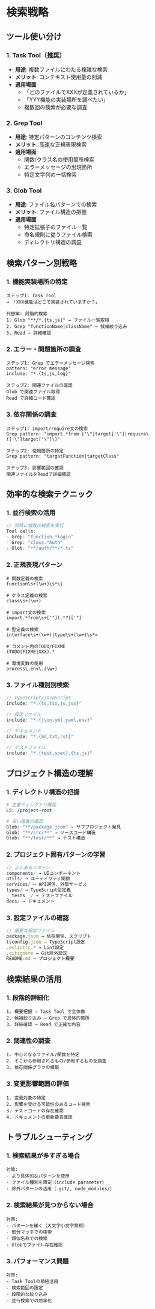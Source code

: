 # 検索戦略

## ツール使い分け

### 1. **Task Tool（推奨）**

- **用途**: 複数ファイルにわたる複雑な検索
- **メリット**: コンテキスト使用量の削減
- **適用場面**:
  - 「どのファイルでXXXが定義されているか」
  - 「YYY機能の実装場所を調べたい」
  - 複数回の検索が必要な調査

### 2. **Grep Tool**

- **用途**: 特定パターンのコンテンツ検索
- **メリット**: 高速な正規表現検索
- **適用場面**:
  - 関数/クラス名の使用箇所検索
  - エラーメッセージの出現箇所
  - 特定文字列の一括検索

### 3. **Glob Tool**  

- **用途**: ファイル名パターンでの検索
- **メリット**: ファイル構造の把握
- **適用場面**:
  - 特定拡張子のファイル一覧
  - 命名規則に従うファイル検索
  - ディレクトリ構造の調査

## 検索パターン別戦略

### 1. **機能実装場所の特定**

```
ステップ1: Task Tool
→ 「XXX機能はどこで実装されていますか？」

代替案: 段階的検索
1. Glob "**/*.{ts,js}" → ファイル一覧取得
2. Grep "functionName|className" → 候補絞り込み
3. Read → 詳細確認
```

### 2. **エラー・問題箇所の調査**

```
ステップ1: Grep でエラーメッセージ検索
pattern: "error message"
include: "*.{ts,js,log}"

ステップ2: 関連ファイルの確認
Glob で関連ファイル取得
Read で詳細コード確認
```

### 3. **依存関係の調査**

```
ステップ1: import/require文の検索
Grep pattern: "import.*from ['\"]target['\"]|require\(['\"]target['\"]\)"

ステップ2: 使用箇所の特定
Grep pattern: "targetFunction|targetClass"

ステップ3: 影響範囲の確認
関連ファイルをReadで詳細確認
```

## 効率的な検索テクニック

### 1. **並行検索の活用**

```typescript
// 同時に複数の検索を実行
Tool calls:
- Grep: "function.*login"
- Grep: "class.*Auth"  
- Glob: "**/auth/**/*.ts"
```

### 2. **正規表現パターン**

```regex
# 関数定義の検索
function\s+(\w+)\s*\(

# クラス定義の検索  
class\s+(\w+)

# import文の検索
import.*from\s+['"](.*?)['"]

# 型定義の検索
interface\s+(\w+)|type\s+(\w+)\s*=

# コメント内のTODO/FIXME
(TODO|FIXME|XXX).*

# 環境変数の使用
process\.env\.(\w+)
```

### 3. **ファイル種別別検索**

```typescript
// TypeScript/JavaScript
include: "*.{ts,tsx,js,jsx}"

// 設定ファイル
include: "*.{json,yml,yaml,env}"

// ドキュメント
include: "*.{md,txt,rst}"

// テストファイル
include: "*.{test,spec}.{ts,js}"
```

## プロジェクト構造の理解

### 1. **ディレクトリ構造の把握**

```bash
# 主要ディレクトリ確認
LS: /project-root

# 深い階層の確認
Glob: "**/package.json" → サブプロジェクト発見
Glob: "**/src/**" → ソースコード構造
Glob: "**/test/**" → テスト構造
```

### 2. **プロジェクト固有パターンの学習**

```typescript
// よくあるパターン
components/ → UIコンポーネント
utils/ → ユーティリティ関数
services/ → API通信、外部サービス
types/ → TypeScript型定義
__tests__/ → テストファイル
docs/ → ドキュメント
```

### 3. **設定ファイルの確認**

```typescript
// 重要な設定ファイル
package.json → 依存関係、スクリプト
tsconfig.json → TypeScript設定
.eslintrc.* → Lint設定
.gitignore → Git除外設定
README.md → プロジェクト概要
```

## 検索結果の活用

### 1. **段階的詳細化**

```
1. 概要把握 → Task Tool で全体像
2. 候補絞り込み → Grep で具体的箇所  
3. 詳細確認 → Read で正確な内容
```

### 2. **関連性の調査**

```
1. 中心となるファイル/関数を特定
2. そこから参照されるもの/参照するものを調査
3. 依存関係グラフの構築
```

### 3. **変更影響範囲の評価**

```
1. 変更対象の特定
2. 影響を受ける可能性のあるコード検索
3. テストコードの存在確認
4. ドキュメントの更新要否確認
```

## トラブルシューティング

### 1. **検索結果が多すぎる場合**

```
対策:
- より具体的なパターンを使用
- ファイル種別を限定（include parameter）
- 除外パターンの活用（.git/, node_modules/）
```

### 2. **検索結果が見つからない場合**

```
対策:  
- パターンを緩く（大文字小文字無視）
- 部分マッチでの検索
- 類似名称での検索
- Globでファイル存在確認
```

### 3. **パフォーマンス問題**

```
対策:
- Task Toolの積極活用
- 検索範囲の限定
- 段階的な絞り込み
- 並行検索での効率化
```
